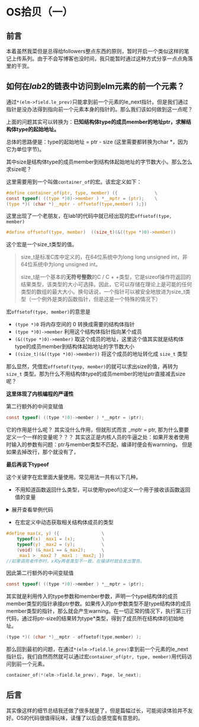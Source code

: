 # OS拾贝（一）

## 前言

本着虽然我菜但是总得给followers整点东西的原则，暂时开启一个类似这样的笔记上传系列。由于不会写博客也没时间，我只能暂时通过这种方式分享一点点角落里的干货。

## 如何在$lab2$的链表中访问到elm元素的前一个元素？

通过`*(elm->field.le_prev)`只能拿到前一个元素的le_next指针。但是我们通过指针是没办法得到指向前一个元素本身的指针的。那么我们该如何做到这一点呢？

上面的问题其实可以转换为：**已知结构体type的成员member的地址ptr，求解结构体type的起始地址。**

总体的思路便是：type的起始地址 = ptr - size    (这里需要都转换为char *，因为它为单位字节)。

其中size是结构体type的成员member到结构体起始地址的字节数大小。那么怎么求size呢？

这里需要用到一个叫做`container_of`的宏。该宏定义如下：

```c
#define container_of(ptr, type, member) ({              \
const typeof( ((type *)0)->member ) *__mptr = (ptr);    \
(type *)( (char *)__mptr - offsetof(type,member) );})
```

这里出现了一个老朋友，在lab1的代码中就已经出现的宏`offsetof(type, member)`

```c
#define offsetof(type, member)  ((size_t)(&((type *)0)->member))
```

这个宏是一个size_t类型的值。

> size_t是标准C库中定义的，在64位系统中为long long unsigned int，非64位系统中为long unsigned int。
>
> size_t是一个基本的**无符号整数**的C / C + +类型，它是sizeof操作符返回的结果类型，该类型的大小可选择。因此，它可以存储在理论上是可能的任何类型的数组的最大大小。换句话说，一个指针可以被安全地放进为size_t类型（一个例外是类的函数指针，但是这是一个特殊的情况下）

宏`offsetof(type, member)`的意思是

- `(type *)0` 将内存空间的 0 转换成需要的结构体指针
- `(type *)0)->member` 利用这个结构体指针指向某个成员
- `(&((type *)0)->member)` 取这个成员的地址，这里这个值其实就是结构体type的成员member到结构体起始地址的字节数大小
- `((size_t)(&((type *)0)->member))` 将这个成员的地址转化成 `size_t` 类型

那么显然，凭借宏`offsetof(tyep, member)`的就可以求出size的值，再转为 `size_t` 类型。那为什么不用结构体type的成员member的地址ptr直接减去size呢？

**这里体现了内核编程的严谨性**

第二行额外的中间变赋值

```c
const typeof( ((type *)0)->member ) *__mptr = (ptr);  
```

它的作用是什么呢？ 其实没什么作用，但就形式而言 _mptr = ptr,  那为什么要要定义一个一样的变量呢？？？ 其实这正是内核人员的牛逼之处：如果开发者使用时输入的参数有问题：ptr与member类型不匹配，编译时便会有warnning， 但是如果去掉改行，那个就没有了，

**最后再说下typeof**

这个关键字在宏里面大量使用。常见用法一共有以下几种。

* 不用知道函数返回什么类型，可以使用typeof()定义一个用于接收该函数返回值的变量

<details>
  <summary>展开查看举例代码</summary>
  <pre><code> 
```c
#include <stdio.h>
#include <stdlib.h>
#include <string.h>
struct apple{
    int weight;
    int color;
};
struct apple *get_apple_info()
{
    struct apple *a1;
    a1 = malloc(sizeof(struct apple));
    if(a1 == NULL)
    {
        printf("malloc error.\n");
        return;
    }
    a1->weight = 2;
    a1->color = 1;
    return a1;
}
int main(int argc, char *argv[])
{
    typeof(get_apple_info()) r1;//定义一个变量r1,用于接收函数get_apple_info()返回的值，由于该函数返回的类型是：struct apple *，所以变量r1也是该类型。注意，函数不会执行。
    r1 = get_apple_info();
    printf("apple weight:%d\n", r1->weight);
    printf("apple color:%d\n", r1->color);
    return 0;
}
```
  </code></pre>
</details>


* 在宏定义中动态获取相关结构体成员的类型

```c
#define max(x, y) ({                \
    typeof(x) _max1 = (x);          \
    typeof(y) _max2 = (y);          \
    (void) (&_max1 == &_max2);      \
    _max1 > _max2 ? _max1 : _max2; })
//如果调用者传参时，x和y两者类型不一致，在编译时就会发出警告。
```

因此第二行额外的中间变赋值

```c
const typeof( ((type *)0)->member ) *__mptr = (ptr);  
```

其实就是利用传入的type参数和member参数，声明一个type结构体的成员member类型的指针承接ptr参数。如果传入的ptr参数类型不是type结构体的成员member类型的指针，那么就会产生warning。在一切正常的情况下，执行第三行代码，通过将ptr-size的结果转为type*类型，得到了成员所在结构体的初始地址。

```c
(type *)( (char *)__mptr - offsetof(type,member) );
```

那么回到最初的问题，在通过`*(elm->field.le_prev)`拿到前一个元素的le_next指针后，我们自然而然就可以通过宏`container_of(ptr, type, member)`用代码访问到前一个元素。

```c
container_of(*(elm->field.le_prev), Page, le_next);
```

## 后言

其实像这样的细节总结我还做了很多就是了，但是篇幅过长，可能阅读体验并不友好。OS的代码很值得玩味，读懂了以后会感觉蛮有意思的。
